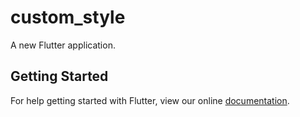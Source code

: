 # custom_style

A new Flutter application.

## Getting Started

For help getting started with Flutter, view our online
[documentation](https://flutter.io/).
